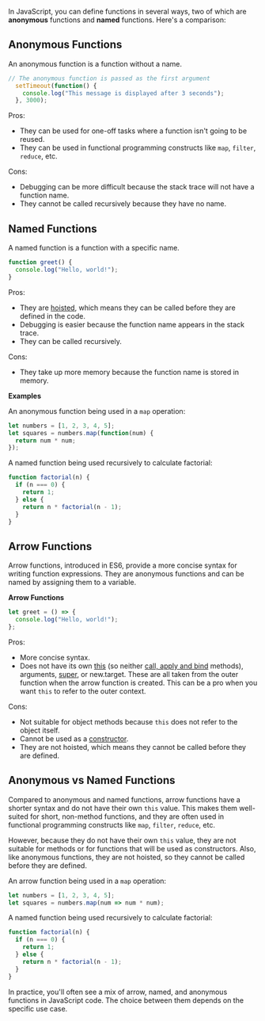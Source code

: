 In JavaScript, you can define functions in several ways, two of which are __anonymous__ functions and __named__ functions. Here's a comparison:

## Anonymous Functions

An anonymous function is a function without a name.

```javascript
// The anonymous function is passed as the first argument
  setTimeout(function() {
    console.log("This message is displayed after 3 seconds");
  }, 3000);
```

Pros:
- They can be used for one-off tasks where a function isn't going to be reused.
- They can be used in functional programming constructs like `map`, `filter`, `reduce`, etc.

Cons:
- Debugging can be more difficult because the stack trace will not have a function name.
- They cannot be called recursively because they have no name.

## Named Functions

A named function is a function with a specific name.

```javascript
function greet() {
  console.log("Hello, world!");
}
```

Pros:
- They are [hoisted](./hoisting.md), which means they can be called before they are defined in the code.
- Debugging is easier because the function name appears in the stack trace.
- They can be called recursively.

Cons:
- They take up more memory because the function name is stored in memory.

**Examples**

An anonymous function being used in a `map` operation:

```javascript
let numbers = [1, 2, 3, 4, 5];
let squares = numbers.map(function(num) {
  return num * num;
});
```

A named function being used recursively to calculate factorial:

```javascript
function factorial(n) {
  if (n === 0) {
    return 1;
  } else {
    return n * factorial(n - 1);
  }
}
```

## Arrow Functions
Arrow functions, introduced in ES6, provide a more concise syntax for writing function expressions. They are anonymous functions and can be named by assigning them to a variable.

**Arrow Functions**

```javascript
let greet = () => {
  console.log("Hello, world!");
};
```

Pros:
- More concise syntax.
- Does not have its own [this](./this-keyword.md) (so neither [call, apply and bind](./call-apply-bind.md) methods), arguments, [super](./new-keyword.md), or new.target. These are all taken from the outer function when the arrow function is created. This can be a pro when you want `this` to refer to the outer context.

Cons:
- Not suitable for object methods because `this` does not refer to the object itself.
- Cannot be used as a [constructor](./new-keyword.md).
- They are not hoisted, which means they cannot be called before they are defined.

## Anonymous vs Named Functions

Compared to anonymous and named functions, arrow functions have a shorter syntax and do not have their own `this` value. This makes them well-suited for short, non-method functions, and they are often used in functional programming constructs like `map`, `filter`, `reduce`, etc.

However, because they do not have their own `this` value, they are not suitable for methods or for functions that will be used as constructors. Also, like anonymous functions, they are not hoisted, so they cannot be called before they are defined.

An arrow function being used in a `map` operation:

```javascript
let numbers = [1, 2, 3, 4, 5];
let squares = numbers.map(num => num * num);
```

A named function being used recursively to calculate factorial:

```javascript
function factorial(n) {
  if (n === 0) {
    return 1;
  } else {
    return n * factorial(n - 1);
  }
}
```

In practice, you'll often see a mix of arrow, named, and anonymous functions in JavaScript code. The choice between them depends on the specific use case.